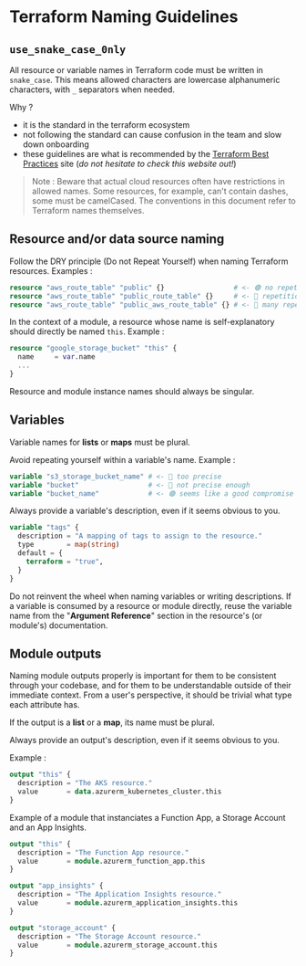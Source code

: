 # Terraform Naming Guidelines

## `use_snake_case_0nly`

All resource or variable names in Terraform code must be written in `snake_case`. 
This means allowed characters are lowercase alphanumeric characters, with `_`
separators when needed.

Why ?
- it is the standard in the terraform ecosystem
- not following the standard can cause confusion in the team and slow down 
  onboarding
- these guidelines are what is recommended by the [Terraform Best Practices](https://www.terraform-best-practices.com/naming) site (*do not hesitate to check this website out!*)

> Note : Beware that actual cloud resources often have restrictions in allowed
> names. Some resources, for example, can't contain dashes, some must be
> camelCased. The conventions in this document refer to Terraform names
> themselves.


## Resource and/or data source naming

Follow the DRY principle (Do not Repeat Yourself) when naming Terraform
resources. Examples : 

```terraform
resource "aws_route_table" "public" {}                 # <- 🟢 no repetitions 
resource "aws_route_table" "public_route_table" {}     # <- 🔴 repetitions
resource "aws_route_table" "public_aws_route_table" {} # <- 🔴 many repetitions
```

In the context of a module, a resource whose name is self-explanatory should
directly be named `this`. Example : 
```terraform
resource "google_storage_bucket" "this" {
  name     = var.name
  ...
}
```

Resource and module instance names should always be singular.

## Variables

Variable names for **lists** or **maps** must be plural.

Avoid repeating yourself within a variable's name. Example :
```terraform
variable "s3_storage_bucket_name" # <- 🔴 too precise
variable "bucket"                 # <- 🔴 not precise enough
variable "bucket_name"            # <- 🟢 seems like a good compromise
```

Always provide a variable's description, even if it seems obvious to you.

```terraform
variable "tags" {
  description = "A mapping of tags to assign to the resource."
  type        = map(string)
  default = {
    terraform = "true",
  }
}
```

Do not reinvent the wheel when naming variables or writing descriptions. If a
variable is consumed by a resource or module directly, reuse the variable
name from the "**Argument Reference**" section in the resource's (or module's)
documentation.

## Module outputs

Naming module outputs properly is important for them to be consistent through
your codebase, and for them to be understandable outside of their immediate
context. From a user's perspective, it should be trivial what type each
attribute has.

If the output is a **list** or a **map**, its name must be plural.

Always provide an output's description, even if it seems obvious to you.

Example :

```terraform
output "this" {
  description = "The AKS resource."
  value       = data.azurerm_kubernetes_cluster.this
}
```

Example of a module that instanciates a Function App, a Storage Account and an
App Insights.

```terraform
output "this" {
  description = "The Function App resource."
  value       = module.azurerm_function_app.this
}

output "app_insights" {
  description = "The Application Insights resource."
  value       = module.azurerm_application_insights.this
}

output "storage_account" {
  description = "The Storage Account resource."
  value       = module.azurerm_storage_account.this
}
```
